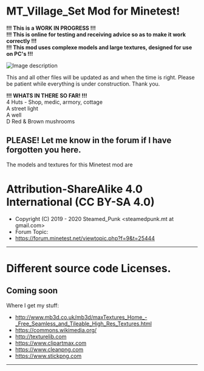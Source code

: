 # MT_Village_Set Mod for Minetest!

**!!! This is a WORK IN PROGRESS  !!!**<br>
**!!! This is online for testing and receiving advice so as to make it work correctly  !!!**<br>
**!!! This mod uses complexe models and large textures, designed for use on PC's  !!!**

![Image description](https://github.com/Steamed-Punk/MT_Village_Set/blob/main/screenshot.png)

This and all other files will be updated as and when the time is right. Please be patient while everything is under construction. Thank you.

**!!!  WHATS IN THERE SO FAR!  !!!**<br>
4 Huts - Shop, medic, armory, cottage<br>
A street light<br>
A well<br>
D Red & Brown mushrooms

PLEASE! Let me know in the forum if I have forgotten you here.
---------------------------------------------------------------------------

The models and textures for this Minetest mod are
# Attribution-ShareAlike 4.0 International (CC BY-SA 4.0)
- Copyright (C) 2019 - 2020 Steamed_Punk <steamedpunk.mt at gmail.com>
- Forum Topic:
- <https://forum.minetest.net/viewtopic.php?f=9&t=25444>

---------------------------------------------------------------------------
# Different source code Licenses.
Coming soon
---------------------------------------------------------------------------

Where I get my stuff:

- http://www.mb3d.co.uk/mb3d/maxTextures_Home_-_Free_Seamless_and_Tileable_High_Res_Textures.html
- https://commons.wikimedia.org/
- http://texturelib.com
- https://www.clipartmax.com
- https://www.cleanpng.com
- https://www.stickpng.com

---------------------------------------------------------------------------
